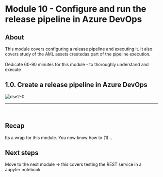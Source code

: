 

# Module 10 - Configure and run the release pipeline in Azure DevOps

## About
This module covers configuring a release pipeline and executing it.  It also covers study of the AML assets createdas part of the pipeline execution.
<br><br>Dedicate 60-90 minutes for this module - to thoroughly understand and execute

## 1.0. Create a release pipeline in Azure DevOps

![dse2-0](../images/0001-create-release-pipeline-00.png)
<br>
<hr>
<br>

## Recap
Its a wrap for this module.  You now know how to (1) ..

## Next steps
Move to the next module -> this covers testing the REST service in a Jupyter notebook
